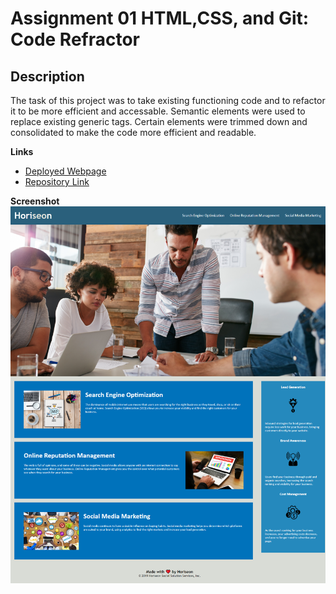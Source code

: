 # Assignment 01 HTML,CSS, and Git: Code Refractor
## Description
The task of this project was to take existing functioning code and to refactor it to be more efficient and accessable. Semantic elements were used to replace existing generic tags. Certain elements were trimmed down and consolidated to make the code more efficient and readable. 

**Links**

* [Deployed Webpage](https://danringenbach.github.io/01-Code-Refractor/ "Deployed Webpage")
* [Repository Link](https://github.com/DanRingenbach/01-Code-Refractor "Repository Link")

**Screenshot**
 ![alt text](assets/images/screenshot.png)
 
